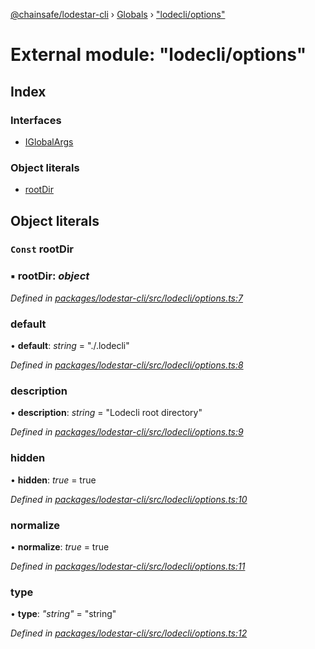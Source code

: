 [@chainsafe/lodestar-cli](../README.md) › [Globals](../globals.md) › ["lodecli/options"](_lodecli_options_.md)

# External module: "lodecli/options"

## Index

### Interfaces

* [IGlobalArgs](../interfaces/_lodecli_options_.iglobalargs.md)

### Object literals

* [rootDir](_lodecli_options_.md#const-rootdir)

## Object literals

### `Const` rootDir

### ▪ **rootDir**: *object*

*Defined in [packages/lodestar-cli/src/lodecli/options.ts:7](https://github.com/ChainSafe/lodestar/blob/cce68e126/packages/lodestar-cli/src/lodecli/options.ts#L7)*

###  default

• **default**: *string* = "./.lodecli"

*Defined in [packages/lodestar-cli/src/lodecli/options.ts:8](https://github.com/ChainSafe/lodestar/blob/cce68e126/packages/lodestar-cli/src/lodecli/options.ts#L8)*

###  description

• **description**: *string* = "Lodecli root directory"

*Defined in [packages/lodestar-cli/src/lodecli/options.ts:9](https://github.com/ChainSafe/lodestar/blob/cce68e126/packages/lodestar-cli/src/lodecli/options.ts#L9)*

###  hidden

• **hidden**: *true* = true

*Defined in [packages/lodestar-cli/src/lodecli/options.ts:10](https://github.com/ChainSafe/lodestar/blob/cce68e126/packages/lodestar-cli/src/lodecli/options.ts#L10)*

###  normalize

• **normalize**: *true* = true

*Defined in [packages/lodestar-cli/src/lodecli/options.ts:11](https://github.com/ChainSafe/lodestar/blob/cce68e126/packages/lodestar-cli/src/lodecli/options.ts#L11)*

###  type

• **type**: *"string"* = "string"

*Defined in [packages/lodestar-cli/src/lodecli/options.ts:12](https://github.com/ChainSafe/lodestar/blob/cce68e126/packages/lodestar-cli/src/lodecli/options.ts#L12)*
